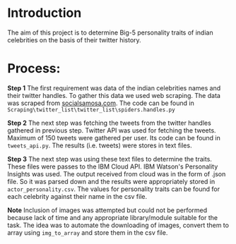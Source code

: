 # Introduction

The aim of this project is to determine Big-5 personality traits of indian celebrities on the basis of their twitter history.

# Process:

**Step 1** 
The first requirement was data of the indian celebrities names and their twitter handles. To gather this data we used web scraping. The data was scraped from [socialsamosa.com](http://www.socialsamosa.com/). The code can be found in ```Scraping\twitter_list\twitter_list\spiders.handles.py```

**Step 2**
The next step was fetching the tweets from the twitter handles gathered in previous step. Twitter API was used for fetching the tweets. Maximum of 150 tweets were gathered per user. Its code can be found in ```tweets_api.py```. The results (i.e. tweets) were stores in text files.

**Step 3**
The next step was using these text files to determine the traits. These files were passes to the IBM Cloud API. IBM Watson's Personality Insights was used. The output received from cloud was in the form of .json file. So it was parsed down and the results were appropriately stored in ```actor_personality.csv```. The values for personality traits can be found for each celebrity against their name in the csv file.

**Note**
Inclusion of images was attempted but could not be performed because lack of time and any appropriate library/module suitable for the task. The idea was to automate the downloading of images, convert them to array using ```img_to_array``` and store them in the csv file.



